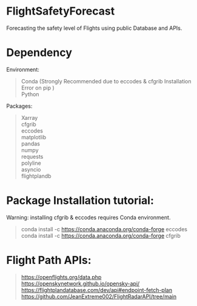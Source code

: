 # FlightSafetyForecast
Forecasting the safety level of Flights using public Database and APIs. 

# Dependency  
Environment:  
>Conda (Strongly Recommended due to eccodes & cfgrib Installation Error on pip )   
>Python  
  
Packages:  
> Xarray  
> cfgrib  
> eccodes  
> matplotlib  
> pandas  
> numpy  
> requests  
> polyline  
> asyncio  
> flightplandb  

# Package Installation tutorial:  
Warning: installing cfgrib & eccodes requires Conda environment.  
> conda install -c https://conda.anaconda.org/conda-forge eccodes  
> conda install -c https://conda.anaconda.org/conda-forge cfgrib

# Flight Path APIs:   
>https://openflights.org/data.php  
>https://openskynetwork.github.io/opensky-api/  
>https://flightplandatabase.com/dev/api#endpoint-fetch-plan    
>https://github.com/JeanExtreme002/FlightRadarAPI/tree/main    
